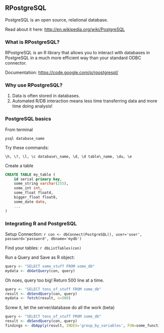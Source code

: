 ## RPostgreSQL

PostgreSQL is an open source, relational database.

Read about it here: http://en.wikipedia.org/wiki/PostgreSQL

### What is RPostgreSQL?
RPostgreSQL is an R library that allows you to interact with databases in PostgreSQL in a much more efficient way than your standard ODBC connector.  

Documentation: https://code.google.com/p/rpostgresql/

### Why use RPostgreSQL?
1) Data is often stored in databases.
2) Automated R/DB interaction means less time transferring data and more time doing analysis!

### PostgreSQL basics
From terminal
```shell
psql database_name
```

Try these commands: 
```
\h, \?, \l, \c database\_name, \d, \d table\_name, \du, \e
```

Create a table
```sql
CREATE TABLE my_table (
    id serial primary key,
    some_string varchar(255),
    some_int int,
    some_float float4,
    bigger_float float8,
    some_date date,
    ...
)
```

### Integrating R and PostgreSQL
Setup Connection: 
```r con <- dbConnect(PostgreSQL(), user='user', password='password', dbname='mydb')```

Find your tables: 
```r dbListTables(con)```

Run a Query and Save as R object:
```r
query <- "SELECT some_stuff FROM some_db"
mydata <- dbGetQuery(con, query)
```

Oh noes, query too big!  Return 500 line at a time.
```r
query <- "SELECT tons_of_stuff FROM some_db"
result <- dbSendQuery(con, query)
mydata <- fetch(result, n=500) 
```

Screw it, let the server/database do all the work (beta)
```r 
query <- "SELECT tons_of_stuff FROM some_db"
result <- dbSendQuery(con, query)
findings <- dbApply(result, INDEX='group_by_variables', FUN=some_function)
```
